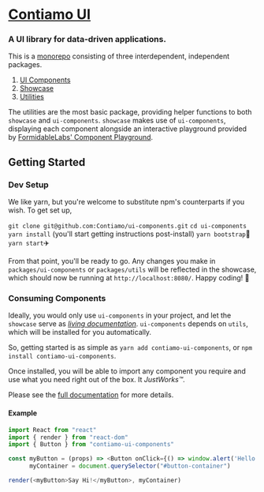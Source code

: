 # [Contiamo UI](https://ui.contiamo.com)
### A UI library for data-driven applications.

This is a [monorepo](https://danluu.com/monorepo/) consisting of three interdependent, independent packages.
1. [UI Components](https://github.com/Contiamo/ui-components/tree/master/packages/ui-components)
1. [Showcase](https://github.com/Contiamo/ui-components/tree/master/packages/showcase)
1. [Utilities](https://github.com/Contiamo/ui-components/tree/master/packages/utils)

The utilities are the most basic package, providing helper functions to both `showcase` and `ui-components`. `showcase` makes use of `ui-components`, displaying each component alongside an interactive playground provided by [FormidableLabs' Component Playground](https://github.com/FormidableLabs/component-playground).

## Getting Started

### Dev Setup
We like yarn, but you're welcome to substitute npm's counterparts if you wish. To get set up,

`git clone git@github.com:Contiamo/ui-components.git`
`cd ui-components`
`yarn install` (you'll start getting instructions post-install)
`yarn bootstrap`👢
`yarn start`✈️ 

From that point, you'll be ready to go. Any changes you make in `packages/ui-components` or `packages/utils` will be reflected in the showcase, which should now be running at `http://localhost:8080/`. Happy coding! 🎉

### Consuming Components

Ideally, you would only use `ui-components` in your project, and let the `showcase` serve as [_living documentation_](https://ui.contiamo.com). `ui-components` depends on `utils`, which will be installed for you automatically.

So, getting started is as simple as `yarn add contiamo-ui-components`, or `npm install contiamo-ui-components`.

Once installed, you will be able to import any component you require and use what you need right out of the box. It _JustWorks™_.

Please see the [full documentation](https://ui.contiamo.com) for more details.

#### Example
```javascript
import React from "react"
import { render } from "react-dom"
import { Button } from "contiamo-ui-components"

const myButton = (props) => <Button onClick={() => window.alert('Hello World!')}>{props.children}</Button>,
      myContainer = document.querySelector("#button-container")

render(<myButton>Say Hi!</myButton>, myContainer)
```
